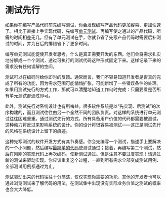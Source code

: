 # 测试先行

如果你在编写产品代码前先编写测试，你会发现编写产品代码更加容易、更加快速了。相比于直接上手实现代码，先编写[单元测试](unit-test.md)、再编写使之通过的产品代码，所需的时间相差无几。但有了单元测试在手，你就节省了先写产品代码时需要后补测试的时间，并为日后的排错省下了更多时间。

<!-- When you create your tests first, before the code, you will find it much easier and faster to create your code. The combined time it takes to create a unit test and create some code to make it pass is about the same as just coding it up straight away. But, if you already have the unit tests you don't need to create them after the code saving you some time now and lots later. -->

编写单元测试能促使开发者思考，什么是真正需要开发的东西。他们会将需求扎实地分解成一个个测试，透过可执行的测试代码这种形式固定下来。这样记录下来的需求没有任何误解的空间。

<!-- Creating a unit test helps a developer to really consider what needs to be done. Requirements are nailed down firmly by tests. There can be no misunderstanding a specification written in the form of executable code. -->

测试可以在编码时给你即时的反馈。通常而言，我们不容易知道开发者是否真的完成了所有的功能，因为需求范围可能悄悄扩张，可能新增了一些错误条件的处理。如果用测试先行的方式工作，那就可以清楚地知道工作何时完成：只需要看是否所有单元测试都通过即可。

<!-- You also have immediate feedback while you work. It is often not clear when a developer has finished all the necessary functionality. Scope creep can occur as extensions and error conditions are considered. If we create our unit tests first then we know when we are done; the unit tests all run. -->
 
此外，测试先行对系统设计也有所裨益。很多软件系统是以“先实现、后测试”的次序构建的，而且测试往往由另一个全然不同的团队负责。对这样的系统进行单元测试往往困难重重。通过测试先行的方式，所有具备用户价值的代码都需要被测试，这种动力将反过来影响系统的设计。你的设计将很容易被测试——这正是测试先行的风格在系统设计上留下的痕迹。

<!-- There is also a benefit to system design. It is often very difficult to unit test some software systems. These systems are typically built code first and testing second, often by a different team entirely. By creating tests first your design will be influenced by a desire to test everything of value to your customer. Your design will reflect this by being easier to test.	 -->
 
这种先写测试的软件开发方式有其节奏感。你会先编写一个测试，描述手上要解决的一个小问题，然后编写[最简单的代码](simple-design.md)使测试通过；接着，再编写第二个测试，然后在刚刚的实现代码上再次编码，使新测试通过。但是注意不要过度实现！请通过新的测试来驱动实现。你应该重复这个过程，一直到所有需求全部变成测试用例、全部测试用例都通过为止。

<!-- There is a rhythm to developing software unit test first. You create one test to define some small aspect of the problem at hand. Then you create the simplest code that will make that test pass. Then you create a second test. Now you add to the code you just created to make this new test pass, but no more! Not until you have yet a third test. You continue until there is nothing left to test. The coffee maker problem shows an example written in Java. -->

测试驱动出来的代码往往十分简洁，仅仅实现你需要的功能。其他的开发者也可以通过浏览测试来了解代码的用法，在测试集中出现没有实际业务价值之测试的概率也会大大降低。

<!-- The code you will create is simple and concise, implementing only the features you wanted. Other developers can see how to use this new code by browsing the tests. Input whose results are undefined will be conspicuously absent from the test suite.  -->
